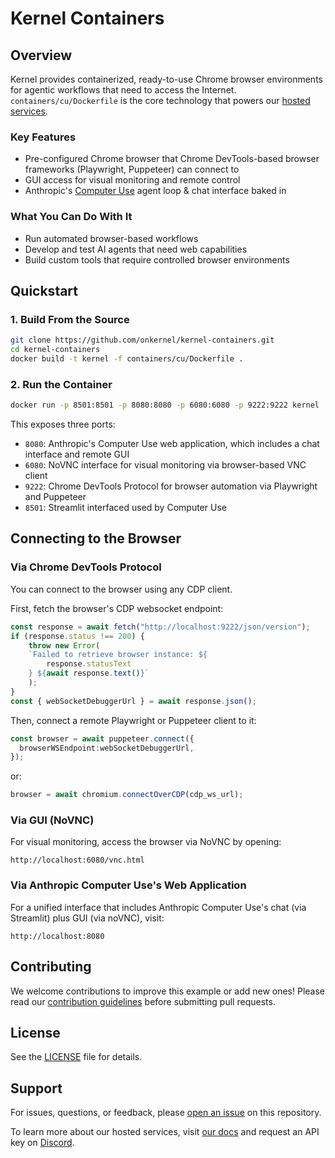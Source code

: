 # Kernel Containers

## Overview

Kernel provides containerized, ready-to-use Chrome browser environments for agentic workflows that need to access the Internet. `containers/cu/Dockerfile` is the core technology that powers our [hosted services](https://docs.onkernel.com/introduction).

### Key Features

- Pre-configured Chrome browser that Chrome DevTools-based browser frameworks (Playwright, Puppeteer) can connect to
- GUI access for visual monitoring and remote control
- Anthropic's [Computer Use](https://github.com/anthropics/anthropic-quickstarts/tree/main/computer-use-demo) agent loop & chat interface baked in

### What You Can Do With It

- Run automated browser-based workflows
- Develop and test AI agents that need web capabilities
- Build custom tools that require controlled browser environments

## Quickstart

### 1. Build From the Source

```bash
git clone https://github.com/onkernel/kernel-containers.git
cd kernel-containers
docker build -t kernel -f containers/cu/Dockerfile .
```

### 2. Run the Container

```bash
docker run -p 8501:8501 -p 8080:8080 -p 6080:6080 -p 9222:9222 kernel
```

This exposes three ports:
- `8080`: Anthropic's Computer Use web application, which includes a chat interface and remote GUI
- `6080`: NoVNC interface for visual monitoring via browser-based VNC client
- `9222`: Chrome DevTools Protocol for browser automation via Playwright and Puppeteer
- `8501`: Streamlit interfaced used by Computer Use

## Connecting to the Browser

### Via Chrome DevTools Protocol

You can connect to the browser using any CDP client.

First, fetch the browser's CDP websocket endpoint:
```typescript
const response = await fetch("http://localhost:9222/json/version");
if (response.status !== 200) {
    throw new Error(
    `Failed to retrieve browser instance: ${
        response.statusText
    } ${await response.text()}`
    );
}
const { webSocketDebuggerUrl } = await response.json();
```

Then, connect a remote Playwright or Puppeteer client to it:
```typescript
const browser = await puppeteer.connect({
  browserWSEndpoint:webSocketDebuggerUrl,
});
```
or:
```typescript
browser = await chromium.connectOverCDP(cdp_ws_url);
```

### Via GUI (NoVNC)

For visual monitoring, access the browser via NoVNC by opening:

```
http://localhost:6080/vnc.html
```

### Via Anthropic Computer Use's Web Application

For a unified interface that includes Anthropic Computer Use's chat (via Streamlit) plus GUI (via noVNC), visit:

```
http://localhost:8080
```

## Contributing

We welcome contributions to improve this example or add new ones! Please read our [contribution guidelines](./CONTRIBUTING.md) before submitting pull requests.

## License

See the [LICENSE](./LICENSE) file for details.

## Support

For issues, questions, or feedback, please [open an issue](https://github.com/onkernel/kernel-containers/issues) on this repository.

To learn more about our hosted services, visit [our docs](https://docs.onkernel.com/introduction) and request an API key on [Discord](https://discord.gg/Q6WPxeaj).
